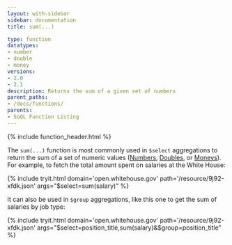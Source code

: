 ```yaml
---
layout: with-sidebar
sidebar: documentation
title: sum(...)

type: function
datatypes:
- number
- double
- money
versions:
- 2.0
- 2.1
description: Returns the sum of a given set of numbers 
parent_paths: 
- /docs/functions/
parents: 
- SoQL Function Listing 
---
```


{% include function_header.html %}

The `sum(...)` function is most commonly used in `$select` aggregations to return the sum of a set of numeric values ([Numbers](/docs/datatypes/number.html), [Doubles](/docs/datatypes/double.html), or [Moneys](/docs/datatypes/money.html)). For example, to fetch the total amount spent on salaries at the White House:

{% include tryit.html domain='open.whitehouse.gov' path='/resource/9j92-xfdk.json' args="$select=sum(salary)" %}

It can also be used in `$group` aggregations, like this one to get the sum of salaries by job type:

{% include tryit.html domain='open.whitehouse.gov' path='/resource/9j92-xfdk.json' args="$select=position_title,sum(salary)&$group=position_title" %}

